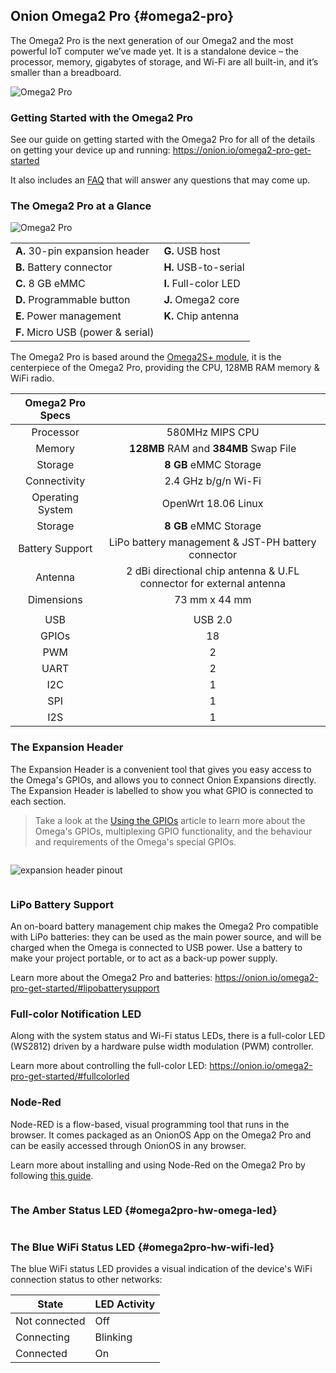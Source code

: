 ## Onion Omega2 Pro {#omega2-pro}

The Omega2 Pro is the next generation of our Omega2 and the most powerful IoT computer we’ve made yet. It is a standalone device – the processor, memory, gigabytes of storage, and Wi-Fi are all built-in, and it’s smaller than a breadboard.

![Omega2 Pro](https://raw.githubusercontent.com/OnionIoT/Onion-Docs/master/Omega2/Documentation/Hardware-Overview/img/omega2-pro-iso-1.jpg)

### Getting Started with the Omega2 Pro

See our guide on getting started with the Omega2 Pro for all of the details on getting your device up and running: https://onion.io/omega2-pro-get-started

It also includes an [FAQ](https://onion.io/omega2-pro-get-started/#faq) that will answer any questions that may come up.

### The Omega2 Pro at a Glance

![Omega2 Pro ](https://raw.githubusercontent.com/OnionIoT/Onion-Docs/master/Omega2/Documentation/Hardware-Overview/img/omega2-pro-features.png)

|                                   |                       |
|-----------------------------------|-----------------------|
| **A.** 30-pin expansion header    | **G.** USB host       |
| **B.** Battery connector          | **H.** USB-to-serial  | 
| **C.** 8 GB eMMC                  | **I.** Full-color LED |
| **D.** Programmable button        | **J.** Omega2 core    |
| **E.** Power management           | **K.** Chip antenna   |
| **F.** Micro USB (power & serial) |                       |

The Omega2 Pro is based around the [Omega2S+ module](#omega2s), it is the centerpiece of the Omega2 Pro, providing the CPU, 128MB RAM memory & WiFi radio.

| Omega2 Pro Specs  | |
| :-------------: | :-------------:  |
| Processor | 580MHz MIPS CPU  |
| Memory | **128MB** RAM and **384MB** Swap File  |
| Storage | **8 GB** eMMC Storage  |
| Connectivity | 2.4 GHz b/g/n Wi-Fi  |
| Operating System | OpenWrt 18.06 Linux  |
| Storage | **8 GB** eMMC Storage  |
| Battery Support | LiPo battery management & JST-PH battery connector  |
| Antenna | 2 dBi directional chip antenna & U.FL connector for external antenna  |
| Dimensions | 73 mm x 44 mm  |
| | |
| USB | USB 2.0  |
| GPIOs | 18  |
| PWM | 2  |
| UART | 2  |
| I2C | 1  |
| SPI |  1   |
| I2S | 1  |

### The Expansion Header

The Expansion Header is a convenient tool that gives you easy access to the Omega's GPIOs, and allows you to connect Onion Expansions directly. The Expansion Header is labelled to show you what GPIO is connected to each section.

> Take a look at the [Using the GPIOs](https://docs.onion.io/omega2-docs/using-gpios.html#important-special-gpios) article to learn more about the Omega's GPIOs, multiplexing GPIO functionality, and the behaviour and requirements of the Omega's special GPIOs.

<!-- expansion header pinout intro -->
```{r child = '../shared/Hardware-Overview-Component-01-expansion-header-pinout-intro.md'}
```

![expansion header pinout](https://raw.githubusercontent.com/OnionIoT/Onion-Docs/master/Omega2/Documentation/Hardware-Overview/img/expansion-dock-expansion-header-pinout.png)

<!-- expansion header pinout explanation -->
```{r child = '../shared/Hardware-Overview-Component-02-expansion-header-pinout-explanation.md'}
```

### LiPo Battery Support

An on-board battery management chip makes the Omega2 Pro compatible with LiPo batteries: they can be used as the main power source, and will be charged when the Omega is connected to USB power. Use a battery to make your project portable, or to act as a back-up power supply.

Learn more about the Omega2 Pro and batteries: https://onion.io/omega2-pro-get-started/#lipobatterysupport

### Full-color Notification LED

Along with the system status and Wi-Fi status LEDs, there is a full-color LED (WS2812) driven by a hardware pulse width modulation (PWM) controller. 

Learn more about controlling the full-color LED: https://onion.io/omega2-pro-get-started/#fullcolorled

### Node-Red

Node-RED is a flow-based, visual programming tool that runs in the browser. It comes packaged as an OnionOS App on the Omega2 Pro and can be easily accessed through OnionOS in any browser.


Learn more about installing and using Node-Red on the Omega2 Pro by following [this guide](#node-red-article).

<!-- operating system -->
```{r child = '../shared/Hardware-Overview-Component-90-Omega-operating-system.md'}
```

### The Amber Status LED {#omega2pro-hw-omega-led}

<!-- omega led content -->
```{r child = '../shared/Hardware-Overview-Component-91-Omega-omega-led-content.md'}
```

### The Blue WiFi Status LED {#omega2pro-hw-wifi-led}

The blue WiFi status LED provides a visual indication of the device's WiFi connection status to other networks:

| State            | LED Activity |
|------------------|--------------|
| Not connected    | Off          |
| Connecting       | Blinking     |
| Connected        | On           |

<!-- Micro USB Port -->
```{r child = '../shared/Hardware-Overview-Component-1-Micro-USB-Port.md'}
```

<!-- USB-to-Serial -->
```{r child = '../shared/Hardware-Overview-Component-2-USB-to-Serial.md'}
```

<!-- USB-to-Serial -->
```{r child = '../shared/Hardware-Overview-Component-4-Power-Switch.md'}
```

<!-- Reset Button -->
```{r child = '../shared/Hardware-Overview-Component-0-Reset-Button.md'}
```

<!-- USB Port -->
```{r child = '../shared/Hardware-Overview-Component-5-Omega-USB-Port.md'}
```

<!-- wifi antenna -->
```{r child = '../shared/Hardware-Overview-Component-92-Omega-smt-antenna.md'}
```

<!-- u.fl connector -->
```{r child = '../shared/Hardware-Overview-Component-93-Omega-ufl-connector.md'}
```
